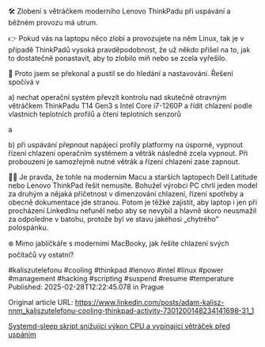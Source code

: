 🛠️ Zlobení s větráčkem moderního Lenovo ThinkPadu při uspávání a běžném provozu má utrum.


👉 Pokud vás na laptopu něco zlobí a provozujete na něm Linux, tak je v případě ThinkPadů vysoká pravděpodobnost, že už někdo přišel na to, jak to dostatečně  ponastavit, aby to zlobilo míň nebo se zcela vyřešilo.


💪 Proto jsem se překonal a pustil se do hledání a nastavování. Řešení spočívá v 


a) nechat operační systém převzít kontrolu nad skutečně otravným větráčkem ThinkPadu T14 Gen3 s Intel Core i7-1260P a řídit chlazení podle vlastních teplotních profilů a čtení teplotních senzorů


a


b) při uspávání přepnout napájecí profily platformy na úsporné, vypnout řízení chlazení operačním systémem a větrák následně zcela vypnout. Při probouzení je samozřejmě nutné větrák a řízení chlazení zase zapnout.


🤷‍♂️ Je pravda, že tohle na moderním Macu a starších laptopech Dell Latitude nebo Lenovo ThinkPad řešit nemusíte. Bohužel výrobci PC chrlí jeden model za druhým a nějaká příčetnost v dimenzování chlazení, řízení spotřeby a obecně dokumentace jde stranou. Potom je těžké zajistit, aby laptop i jen při procházení LinkedInu nefuněl nebo aby se nevybil a hlavně skoro neusmažil za odpoledne v batohu, protože byl ve stavu jakéhosi „chytrého” polospánku.


❄️ Mimo jablíčkáře s moderními MacBooky, jak řešíte chlazení svých počítačů vy ostatní?


#kaliszutelefonu #cooling #thinkpad #lenovo #intel #linux #power #management #hacking #scripting #suspend #resume #temperature
Published: 2025-02-28T12:22:45.078 in Prague

Original article URL: https://www.linkedin.com/posts/adam-kalisz-nnm_kaliszutelefonu-cooling-thinkpad-activity-7301200148234141698-31_1

[Systemd-sleep skript snižující výkon CPU a vypínající větráček před uspáním](./media/fan-and-power.png)